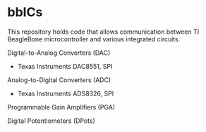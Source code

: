 bbICs
=====

This repository holds code that allows communication between TI BeagleBone microcontroller and various integrated circuits.

Digital-to-Analog Converters (DAC)
- Texas Instruments DAC8551, SPI

Analog-to-Digital Converters (ADC)
- Texas Instruments ADS8326, SPI

Programmable Gain Amplifiers (PGA)

Digital Potentiometers (DPots)

